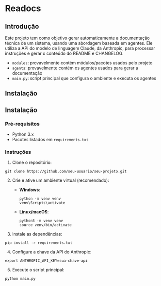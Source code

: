 # Readocs

## Introdução
Este projeto tem como objetivo gerar automaticamente a documentação técnica de um sistema, usando uma abordagem baseada em agentes. Ele utiliza a API do modelo de linguagem Claude, da Anthropic, para processar instruções e gerar o conteúdo do README e CHANGELOG.

- `modules`: provavelmente contém módulos/pacotes usados pelo projeto
- `agents`: provavelmente contém os agentes usados para gerar a documentação
- `main.py`: script principal que configura o ambiente e executa os agentes

## Instalação
## Instalação

### Pré-requisitos
- Python 3.x
- Pacotes listados em `requirements.txt`

### Instruções
1. Clone o repositório:
```
git clone https://github.com/seu-usuario/seu-projeto.git
```

2. Crie e ative um ambiente virtual (recomendado):

   - **Windows**:
     ```
     python -m venv venv
     venv\Scripts\activate
     ```
   - **Linux/macOS**:
     ```
     python3 -m venv venv
     source venv/bin/activate
     ```

3. Instale as dependências:
```
pip install -r requirements.txt
```

4. Configure a chave da API do Anthropic:
```
export ANTHROPIC_API_KEY=sua-chave-api
```

5. Execute o script principal:
```
python main.py
```
